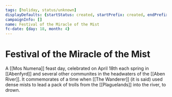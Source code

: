 ```yaml
---
tags: [holiday, status/unknown]
displayDefaults: {startStatus: created, startPrefix: created, endPrefix: destroyed, endStatus: destroyed}
campaignInfo: []
name: Festival of the Miracle of the Mist
fc-date: {day: 18, month: 4}
---
```


# Festival of the Miracle of the Mist

A [[Mos Numena]] feast day, celebrated on April 18th each spring in [[Abenfyrd]] and several other communites in the headwaters of the [[Aben River]]. It commemorates of a time when [[The Wanderer]] (it is said) used dense mists to lead a pack of trolls from the [[Plaguelands]] into the river, to drown. 
